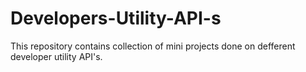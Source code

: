 # Developers-Utility-API-s
This repository contains collection of mini projects done on defferent developer utility API's.
